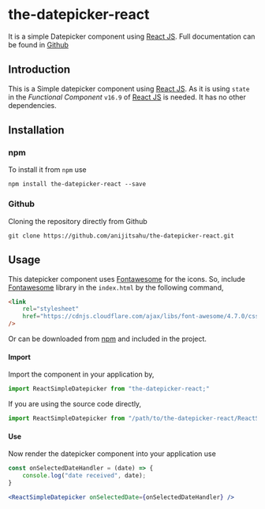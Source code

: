 # the-datepicker-react

It is a simple Datepicker component using [React JS](https://reactjs.org/).
Full documentation can be found in [Github](https://github.com/anijitsahu/the-datepicker-react)

## Introduction

This is a Simple datepicker component using [React JS](https://reactjs.org/). As it is using `state` in the _Functional Component_ `v16.9` of [React JS](https://reactjs.org/) is needed. It has no other dependencies.

## Installation

### npm

To install it from `npm` use

```
npm install the-datepicker-react --save
```

### Github

Cloning the repository directly from Github

```
git clone https://github.com/anijitsahu/the-datepicker-react.git
```

## Usage

This datepicker component uses [Fontawesome](https://fontawesome.com/) for the icons. So, include [Fontawesome](https://fontawesome.com/) library in the `index.html` by the following command,

```html
<link
    rel="stylesheet"
    href="https://cdnjs.cloudflare.com/ajax/libs/font-awesome/4.7.0/css/font-awesome.min.css"
/>
```

Or can be downloaded from [npm](https://www.npmjs.com/package/fontawesome) and included in the project.

#### Import

Import the component in your application by,

```javascript
import ReactSimpleDatepicker from "the-datepicker-react;"
```

If you are using the source code directly,

```javascript
import ReactSimpleDatepicker from "/path/to/the-datepicker-react/ReactSimpleDatepicker.js;"
```

#### Use

Now render the datepicker component into your application use

```jsx
const onSelectedDateHandler = (date) => {
    console.log("date received", date);
}

<ReactSimpleDatepicker onSelectedDate={onSelectedDateHandler} />
```
